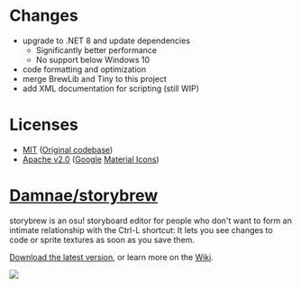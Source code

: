 # Changes
* upgrade to .NET 8 and update dependencies
    - Significantly better performance
    - No support below Windows 10
* code formatting and optimization
* merge BrewLib and Tiny to this project
* add XML documentation for scripting (still WIP)

# Licenses
* [MIT](https://github.com/nolife99/storybrew/blob/net8/LICENSE-MIT) ([Original codebase](https://github.com/Damnae/storybrew/blob/master/LICENSE))
* [Apache v2.0](https://github.com/nolife99/storybrew/blob/net8/LICENSE-Apache) ([Google](https://fonts.google.com/icons?icon.set=Material+Icons) [Material Icons](https://github.com/nolife99/storybrew/blob/net8/editor/Resources/MaterialIcons.otf))

# [Damnae/storybrew](https://github.com/Damnae/storybrew)

storybrew is an osu! storyboard editor for people who don't want to form an intimate relationship with the Ctrl-L shortcut: It lets you see changes to code or sprite textures as soon as you save them.

[Download the latest version](https://github.com/Damnae/storybrew/releases/latest), or learn more on the [Wiki](https://github.com/Damnae/storybrew/wiki/Getting-Started-%28Without-Programming%29).

[![](http://puu.sh/po6Tt/00d807e1ae.png)](https://github.com/Damnae/storybrew/wiki)
